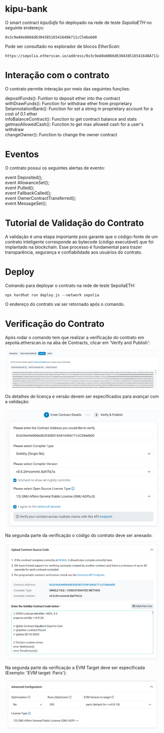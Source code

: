 # kipu-bank
O smart contract *kipuSafe* foi deployado na rede de teste *SepoliaETH* no seguinte endereço:
```
0x3c9eA9e8066d630438516541640A711cC546eb00
```
Pode ser consultado no explorador de blocos *EtherScan*:
```
https://sepolia.etherscan.io/address/0x3c9eA9e8066d630438516541640A711cC546eb00#code
```
# Interação com o contrato

O contrato permite interação por meio das seguintes funções:

  depositFunds(): Funtion to deposit ether into the contract <br>
  withDrawFunds(): Function for withdraw ether from proprietary <br>
  SetannotationBank(): Function for set a string in proprietary account for a cost of 0.1 ether <br>
  infoBalanceContract(): Function to get contract balance and stats <br>
  getmaxAllowedCash(): Function to get max allowed cash for a user's withdraw <br>
  changeOwner(): Function to change the owner contract <br>

# Eventos

O contrato possui os seguintes alertas de evento: 

  event Deposited(); <br>
  event AllowanceSet(); <br>
  event Pulled(); <br>
  event FallbackCalled(); <br>
  event OwnerContractTransferred(); <br>
  event MessageSet(); <br>

# Tutorial de Validação do Contrato

A validação é uma etapa importante pois garante que o código-fonte de um contrato inteligente corresponde ao bytecode (código executável) que foi implantado na blockchain. Esse processo é fundamental para trazer transparência, segurança e confiabilidade aos usuários do contrato. 

# Deploy

Comando para deployar o contrato na rede de teste SepoliaETH:
```
npx hardhat run deploy.js --network sepolia
```
O endereço do contrato vai ser retornado após o comando.

# Verificação do Contrato

Após rodar o comando tem que realizar a verificação do contrato em sepolia.etherscan.io na aba de Contracts, clicar em 'Verify and Publish':

<p />
<p align="center">
<img src="https://github.com/lorenzoppx/kipu-bank/blob/main/images/ethscan.PNG" width="600">
<p />

Os detalhes de licença e versão devem ser especificados para avançar com a validação:

<p />
<p align="center">
<img src="https://github.com/lorenzoppx/kipu-bank/blob/main/images/ethscan2.PNG" width="600">
<p />

Na segunda parte da verificação o código do contrato deve ser anexado:

<p />
<p align="center">
<img src="https://github.com/lorenzoppx/kipu-bank/blob/main/images/ethscan3_1.PNG" width="600">
<p />

Na segunda parte da verificação a EVM Target deve ser especificada (Exemplo: 'EVM target: Paris'):

<p />
<p align="center">
<img src="https://github.com/lorenzoppx/kipu-bank/blob/main/images/ethscan3_2.PNG" width="600">
<p />
